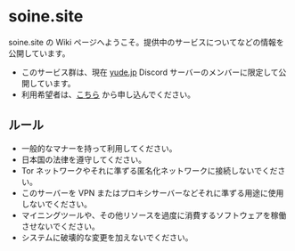 # soine.site

soine.site の Wiki ページへようこそ。提供中のサービスについてなどの情報を公開しています。  

* このサービス群は、現在 [yude.jp](https://www.yude.jp) Discord サーバーのメンバーに限定して公開しています。
* 利用希望者は、[こちら](https://docs.google.com/forms/d/1UYjKSEZKASGZTE6ytacMvtidUDSzx_n5zgjfofJSWTw) から申し込んでください。

## ルール

* 一般的なマナーを持って利用してください。
* 日本国の法律を遵守してください。
* Tor ネットワークやそれに準ずる匿名化ネットワークに接続しないでください。
* このサーバーを VPN またはプロキシサーバーなどそれに準ずる用途に使用しないでください。
* マイニングツールや、その他リソースを過度に消費するソフトウェアを稼働させないでください。
* システムに破壊的な変更を加えないでください。
